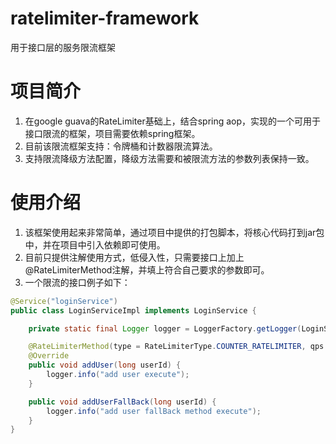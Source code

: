 # ratelimiter-framework
用于接口层的服务限流框架

# 项目简介
1. 在google guava的RateLimiter基础上，结合spring aop，实现的一个可用于接口限流的框架，项目需要依赖spring框架。<br>
2. 目前该限流框架支持：令牌桶和计数器限流算法。<br>
3. 支持限流降级方法配置，降级方法需要和被限流方法的参数列表保持一致。

# 使用介绍
1. 该框架使用起来非常简单，通过项目中提供的打包脚本，将核心代码打到jar包中，并在项目中引入依赖即可使用。<br>
2. 目前只提供注解使用方式，低侵入性，只需要接口上加上@RateLimiterMethod注解，并填上符合自己要求的参数即可。<br>
3. 一个限流的接口例子如下：<br>
```Java
@Service("loginService")
public class LoginServiceImpl implements LoginService {

    private static final Logger logger = LoggerFactory.getLogger(LoginServiceImpl.class);

    @RateLimiterMethod(type = RateLimiterType.COUNTER_RATELIMITER, qps = 10, fallBackMethod = "addUserFallBack")
    @Override
    public void addUser(long userId) {
        logger.info("add user execute");
    }

    public void addUserFallBack(long userId) {
        logger.info("add user fallBack method execute");
    }
}
